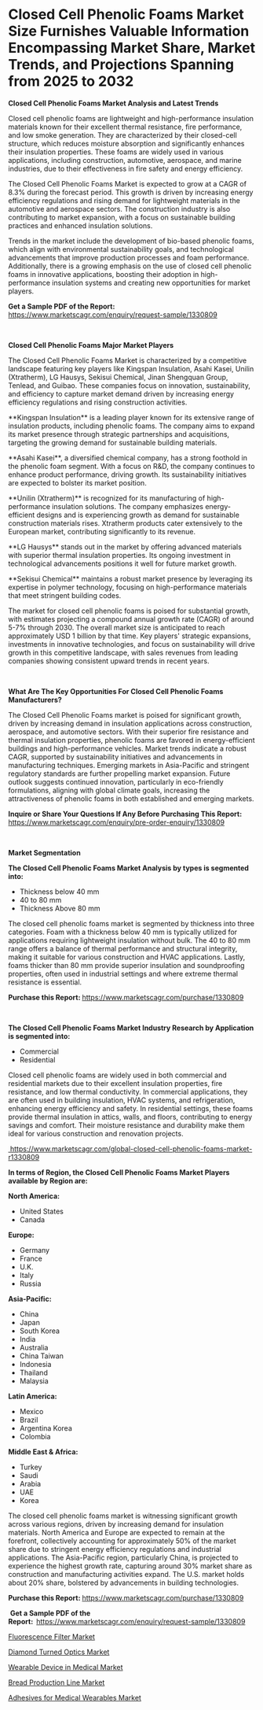 <p><h1>Closed Cell Phenolic Foams Market Size Furnishes Valuable Information Encompassing Market Share, Market Trends, and Projections Spanning from 2025 to 2032</h1></p><p><strong>Closed Cell Phenolic Foams Market Analysis and Latest Trends</strong></p>
<p><p>Closed cell phenolic foams are lightweight and high-performance insulation materials known for their excellent thermal resistance, fire performance, and low smoke generation. They are characterized by their closed-cell structure, which reduces moisture absorption and significantly enhances their insulation properties. These foams are widely used in various applications, including construction, automotive, aerospace, and marine industries, due to their effectiveness in fire safety and energy efficiency.</p><p>The Closed Cell Phenolic Foams Market is expected to grow at a CAGR of 8.3% during the forecast period. This growth is driven by increasing energy efficiency regulations and rising demand for lightweight materials in the automotive and aerospace sectors. The construction industry is also contributing to market expansion, with a focus on sustainable building practices and enhanced insulation solutions. </p><p>Trends in the market include the development of bio-based phenolic foams, which align with environmental sustainability goals, and technological advancements that improve production processes and foam performance. Additionally, there is a growing emphasis on the use of closed cell phenolic foams in innovative applications, boosting their adoption in high-performance insulation systems and creating new opportunities for market players.</p></p>
<p><strong>Get a Sample PDF of the Report:&nbsp;</strong> <a href="https://www.marketscagr.com/enquiry/request-sample/1330809?utm_campaign=2194&utm_medium=2&utm_source=Github&utm_content=ia&utm_term=26032025&utm_id=closed-cell-phenolic-foams">https://www.marketscagr.com/enquiry/request-sample/1330809</a></p>
<p>&nbsp;</p>
<p><strong>Closed Cell Phenolic Foams Major Market Players</strong></p>
<p><p>The Closed Cell Phenolic Foams Market is characterized by a competitive landscape featuring key players like Kingspan Insulation, Asahi Kasei, Unilin (Xtratherm), LG Hausys, Sekisui Chemical, Jinan Shengquan Group, Tenlead, and Guibao. These companies focus on innovation, sustainability, and efficiency to capture market demand driven by increasing energy efficiency regulations and rising construction activities.</p><p>**Kingspan Insulation** is a leading player known for its extensive range of insulation products, including phenolic foams. The company aims to expand its market presence through strategic partnerships and acquisitions, targeting the growing demand for sustainable building materials.</p><p>**Asahi Kasei**, a diversified chemical company, has a strong foothold in the phenolic foam segment. With a focus on R&D, the company continues to enhance product performance, driving growth. Its sustainability initiatives are expected to bolster its market position.</p><p>**Unilin (Xtratherm)** is recognized for its manufacturing of high-performance insulation solutions. The company emphasizes energy-efficient designs and is experiencing growth as demand for sustainable construction materials rises. Xtratherm products cater extensively to the European market, contributing significantly to its revenue.</p><p>**LG Hausys** stands out in the market by offering advanced materials with superior thermal insulation properties. Its ongoing investment in technological advancements positions it well for future market growth.</p><p>**Sekisui Chemical** maintains a robust market presence by leveraging its expertise in polymer technology, focusing on high-performance materials that meet stringent building codes.</p><p>The market for closed cell phenolic foams is poised for substantial growth, with estimates projecting a compound annual growth rate (CAGR) of around 5-7% through 2030. The overall market size is anticipated to reach approximately USD 1 billion by that time. Key players' strategic expansions, investments in innovative technologies, and focus on sustainability will drive growth in this competitive landscape, with sales revenues from leading companies showing consistent upward trends in recent years.</p></p>
<p>&nbsp;</p>
<p><strong>What Are The Key Opportunities For Closed Cell Phenolic Foams Manufacturers?</strong></p>
<p><p>The Closed Cell Phenolic Foams market is poised for significant growth, driven by increasing demand in insulation applications across construction, aerospace, and automotive sectors. With their superior fire resistance and thermal insulation properties, phenolic foams are favored in energy-efficient buildings and high-performance vehicles. Market trends indicate a robust CAGR, supported by sustainability initiatives and advancements in manufacturing techniques. Emerging markets in Asia-Pacific and stringent regulatory standards are further propelling market expansion. Future outlook suggests continued innovation, particularly in eco-friendly formulations, aligning with global climate goals, increasing the attractiveness of phenolic foams in both established and emerging markets.</p></p>
<p><strong>Inquire or Share Your Questions If Any Before Purchasing This Report:</strong> <a href="https://www.marketscagr.com/enquiry/pre-order-enquiry/1330809?utm_campaign=2194&utm_medium=2&utm_source=Github&utm_content=ia&utm_term=26032025&utm_id=closed-cell-phenolic-foams">https://www.marketscagr.com/enquiry/pre-order-enquiry/1330809</a></p>
<p>&nbsp;</p>
<p><strong>Market Segmentation</strong></p>
<p><strong>The Closed Cell Phenolic Foams Market Analysis by types is segmented into:</strong></p>
<p><ul><li>Thickness below 40 mm</li><li>40 to 80 mm</li><li>Thickness Above 80 mm</li></ul></p>
<p><p>The closed cell phenolic foams market is segmented by thickness into three categories. Foam with a thickness below 40 mm is typically utilized for applications requiring lightweight insulation without bulk. The 40 to 80 mm range offers a balance of thermal performance and structural integrity, making it suitable for various construction and HVAC applications. Lastly, foams thicker than 80 mm provide superior insulation and soundproofing properties, often used in industrial settings and where extreme thermal resistance is essential.</p></p>
<p><strong>Purchase this Report:&nbsp;</strong><a href="https://www.marketscagr.com/purchase/1330809?utm_campaign=2194&utm_medium=2&utm_source=Github&utm_content=ia&utm_term=26032025&utm_id=closed-cell-phenolic-foams">https://www.marketscagr.com/purchase/1330809</a></p>
<p>&nbsp;</p>
<p><strong>The Closed Cell Phenolic Foams Market Industry Research by Application is segmented into:</strong></p>
<p><ul><li>Commercial</li><li>Residential</li></ul></p>
<p><p>Closed cell phenolic foams are widely used in both commercial and residential markets due to their excellent insulation properties, fire resistance, and low thermal conductivity. In commercial applications, they are often used in building insulation, HVAC systems, and refrigeration, enhancing energy efficiency and safety. In residential settings, these foams provide thermal insulation in attics, walls, and floors, contributing to energy savings and comfort. Their moisture resistance and durability make them ideal for various construction and renovation projects.</p></p>
<p><a href="https://www.marketscagr.com/global-closed-cell-phenolic-foams-market-r1330809?utm_campaign=2194&utm_medium=2&utm_source=Github&utm_content=ia&utm_term=26032025&utm_id=closed-cell-phenolic-foams">&nbsp;https://www.marketscagr.com/global-closed-cell-phenolic-foams-market-r1330809</a></p>
<p><strong>In terms of Region, the Closed Cell Phenolic Foams Market Players available by Region are:</strong></p>
<p>
    <p> <strong> North America: </strong>
        <ul>
            <li>United States</li>
            <li>Canada</li>
        </ul>
        </p> 
    <p> <strong> Europe: </strong>
        <ul>
            <li>Germany</li>
            <li>France</li>
            <li>U.K.</li>
            <li>Italy</li>
            <li>Russia</li>
        </ul>
        </p> 
    <p> <strong> Asia-Pacific: </strong>
        <ul>
            <li>China</li>
            <li>Japan</li>
            <li>South Korea</li>
            <li>India</li>
            <li>Australia</li>
            <li>China Taiwan</li>
            <li>Indonesia</li>
            <li>Thailand</li>
            <li>Malaysia</li>
        </ul>
        </p> 
    <p> <strong> Latin America: </strong>
        <ul>
            <li>Mexico</li>
            <li>Brazil</li>
            <li>Argentina Korea</li>
            <li>Colombia</li>
        </ul>
        </p> 
    <p> <strong> Middle East & Africa: </strong>
        <ul>
            <li>Turkey</li>
            <li>Saudi</li>
            <li>Arabia</li>
            <li>UAE</li>
            <li>Korea</li>
        </ul>
    </p>
    </p>
<p><p>The closed cell phenolic foams market is witnessing significant growth across various regions, driven by increasing demand for insulation materials. North America and Europe are expected to remain at the forefront, collectively accounting for approximately 50% of the market share due to stringent energy efficiency regulations and industrial applications. The Asia-Pacific region, particularly China, is projected to experience the highest growth rate, capturing around 30% market share as construction and manufacturing activities expand. The U.S. market holds about 20% share, bolstered by advancements in building technologies.</p></p>
<p><strong>Purchase this Report: </strong><a href="https://www.marketscagr.com/purchase/1330809?utm_campaign=2194&utm_medium=2&utm_source=Github&utm_content=ia&utm_term=26032025&utm_id=closed-cell-phenolic-foams">https://www.marketscagr.com/purchase/1330809</a></p>
<p>&nbsp;<strong>Get a Sample PDF of the Report:&nbsp;&nbsp;</strong><a href="https://www.marketscagr.com/enquiry/request-sample/1330809?utm_campaign=2194&utm_medium=2&utm_source=Github&utm_content=ia&utm_term=26032025&utm_id=closed-cell-phenolic-foams">https://www.marketscagr.com/enquiry/request-sample/1330809</a></p>
<p><strong></strong></p>
<p><p><a href="https://www.linkedin.com/pulse/why-fluorescence-filter-market-thriving-121-cagr-through-vwjkc?utm_campaign=2194&utm_medium=2&utm_source=Github&utm_content=ia&utm_term=26032025&utm_id=closed-cell-phenolic-foams">Fluorescence Filter Market</a></p><p><a href="https://www.linkedin.com/pulse/diamond-turned-optics-market-analysis-report-key-growth-factors-ek4fc?utm_campaign=2194&utm_medium=2&utm_source=Github&utm_content=ia&utm_term=26032025&utm_id=closed-cell-phenolic-foams">Diamond Turned Optics Market</a></p><p><a href="https://github.com/pupunhez/Market-Research-Report-List-1/blob/main/wearable-device-in-medical-market.md?utm_campaign=2194&utm_medium=2&utm_source=Github&utm_content=ia&utm_term=26032025&utm_id=closed-cell-phenolic-foams">Wearable Device in Medical Market</a></p><p><a href="https://www.linkedin.com/pulse/bread-production-line-market-trends-growth-outlook-2025-2032-zpxwc?utm_campaign=2194&utm_medium=2&utm_source=Github&utm_content=ia&utm_term=26032025&utm_id=closed-cell-phenolic-foams">Bread Production Line Market</a></p><p><a href="https://github.com/gaiusmelyna/Market-Research-Report-List-1/blob/main/adhesives-for-medical-wearables-market.md?utm_campaign=2194&utm_medium=2&utm_source=Github&utm_content=ia&utm_term=26032025&utm_id=closed-cell-phenolic-foams">Adhesives for Medical Wearables Market</a></p></p>
